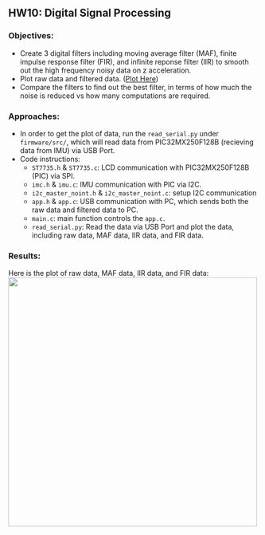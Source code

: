 ## HW10: Digital Signal Processing
### Objectives:
* Create 3 digital filters including moving average filter (MAF), finite impulse response filter (FIR), and infinite reponse filter (IIR) to smooth out the high frequency noisy data on z acceleration.
* Plot raw data and filtered data. ([Plot Here](#results))
* Compare the filters to find out the best filter, in terms of how much the noise is reduced vs how many computations are required.

### Approaches:
* In order to get the plot of data, run the `read_serial.py` under `firmware/src/`, which will read data from PIC32MX250F128B (recieving data from IMU) via USB Port.
* Code instructions:
  - `ST7735.h` & `ST7735.c`: LCD communication with PIC32MX250F128B (PIC) via SPI.
  - `imc.h` & `imu.c`: IMU communication with PIC via I2C.
  - `i2c_master_noint.h` & `i2c_master_noint.c`: setup I2C communication
  - `app.h` & `app.c`: USB communication with PC, which sends both the raw data and filtered data to PC.
  - `main.c`: main function controls the `app.c`.
  - `read_serial.py`: Read the data via USB Port and plot the data, including raw data, MAF data, IIR data, and FIR data.

### Results:
Here is the plot of raw data, MAF data, IIR data, and FIR data:
<img src="https://github.com/meng1994412/ChenyangMeng_ME433_2018/blob/master/HW10/filter_plot.png" width="500">
